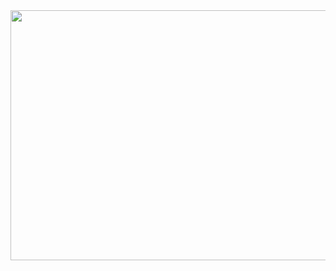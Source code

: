 <center><img src="https://github.com/nikhil-sjce/Job-Space/blob/master/JobSpace2.gif" width="800" height="400" /></center>
